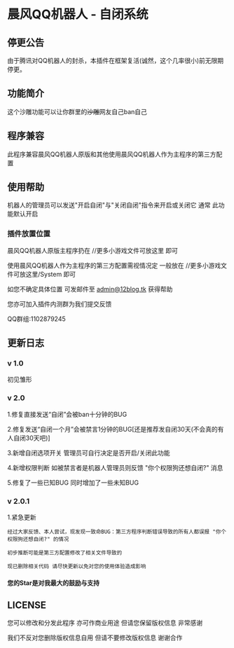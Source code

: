 # 晨风QQ机器人 - 自闭系统

## 停更公告

由于腾讯对QQ机器人的封杀，本插件在框架复活(诚然，这个几率很小)前无限期停更。

## 功能简介

这个沙雕功能可以让你群里的~~沙雕~~网友自己ban自己

## 程序兼容

此程序兼容晨风QQ机器人原版和其他使用晨风QQ机器人作为主程序的第三方配置

## 使用帮助

机器人的管理员可以发送"开启自闭"与"关闭自闭"指令来开启或关闭它 通常 此功能默认开启

### 插件放置位置

晨风QQ机器人原版主程序扔在 //更多小游戏文件可放这里 即可

使用晨风QQ机器人作为主程序的第三方配置需视情况定 一般放在 //更多小游戏文件可放这里/System 即可

如您不确定具体位置 可发邮件至 [admin@12blog.tk](mailto:admin@12blog.tk) 获得帮助

您亦可加入插件内测群为我们提交反馈

QQ群组:1102879245

## 更新日志

### v 1.0

初见雏形

### v 2.0

1.修复直接发送“自闭”会被ban十分钟的BUG

2.修复发送“自闭一个月”会被禁言1分钟的BUG[还是推荐发自闭30天(不会真的有人自闭30天吧)]

3.新增自闭选项开关 管理员可自行决定是否开启/关闭此功能

4.新增权限判断 如被禁言者是机器人管理员则反馈 "你个权限狗还想自闭?" 消息

5.修复了一些已知BUG 同时增加了一些未知BUG

### v 2.0.1

1.紧急更新

	经过大家反馈、本人尝试，现发现一致命BUG：第三方程序判断错误导致的所有人都误报 "你个权限狗还想自闭?" 的情况

	初步推断可能是第三方配置修改了相关文件导致的

	现已删除相关代码 请尽快更新以免对您的使用体验造成影响

#### 您的Star是对我最大的鼓励与支持

## LICENSE

您可以修改和分发此程序 亦可作商业用途 但请您保留版权信息 非常感谢

我们不反对您删除版权信息自用 但请不要修改版权信息 谢谢合作
